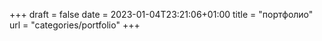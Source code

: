 +++
draft = false
date = 2023-01-04T23:21:06+01:00
title = "портфолио"
url = "categories/portfolio"
+++
